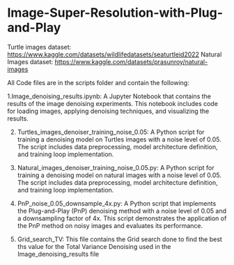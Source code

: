 # Image-Super-Resolution-with-Plug-and-Play

Turtle images dataset: https://www.kaggle.com/datasets/wildlifedatasets/seaturtleid2022
Natural Images dataset: https://www.kaggle.com/datasets/prasunroy/natural-images

All Code files are in the scripts folder and contain the following:

1.Image_denoising_results.ipynb:
A Jupyter Notebook that contains the results of the image denoising experiments. This notebook includes code for loading images, applying denoising techniques, and visualizing the results.

2. Turtles_images_denoiser_training_noise_0.05:
A Python script for training a denoising model on Turtles images with a noise level of 0.05. The script includes data preprocessing, model architecture definition, and training loop implementation.

3. Natural_images_denoiser_training_noise_0.05.py:
A Python script for training a denoising model on natural images with a noise level of 0.05. The script includes data preprocessing, model architecture definition, and training loop implementation.

4. PnP_noise_0.05_downsample_4x.py:
A Python script that implements the Plug-and-Play (PnP) denoising method with a noise level of 0.05 and a downsampling factor of 4x. This script demonstrates the application of the PnP method on noisy images and evaluates its performance.

5. Grid_search_TV:
This file contains the Grid search done to find the best ths value for the Total Variance Denoising used in the Image_denoising_results file
